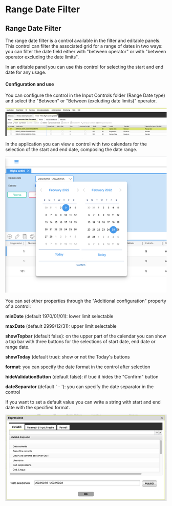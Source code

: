 # Range Date Filter

## Range Date Filter

The range date filter is a control available in the filter and editable panels. This control can filter the associated grid for a range of dates in two ways: you can filter the date field either with "between operator" or with "between operator excluding the date limits".

In an editable panel you can use this control for selecting the start and end date for any usage.

#### Configuration and use

You can configure the control in the Input Controls folder (Range Date type) and select the "Between" or "Between (excluding date limits)" operator.

![](<../../../.gitbook/assets/image (19) (1) (1).png>)

In the application you can view a control with two calendars for the selection of the start and end date, composing the date range.

![](<../../../.gitbook/assets/image (21) (1) (1).png>)

You can set other properties through the "Additional configuration" property of a control:

**minDate** (default 1970/01/01): lower limit selectable

**maxDate** (default 2999/12/31): upper limit selectable

**showTopbar** (default false): on the upper part of the calendar you can show a top bar with three buttons for the selections of start date, end date or range date.

**showToday** (default true): show or not the Today's buttons

**format**: you can specify the date format  in the control after selection

**hideValidationButton** (default false): if true it hides the "Confirm" button

**dateSeparator** (default ' - '): you can specify the date separator in the control



If you want to set a default value you can write a string with start and end date with the specified format.

![](<../../../.gitbook/assets/image (20) (1).png>)
